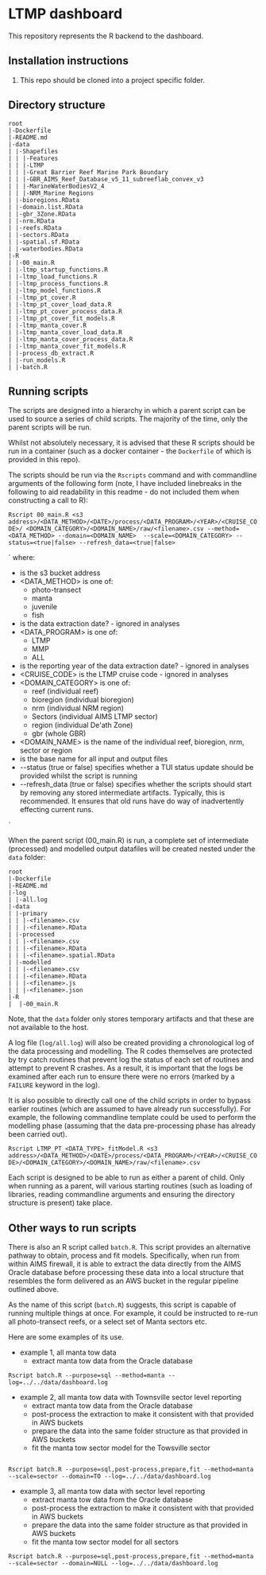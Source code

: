 LTMP dashboard
==================

This repository represents the R backend to the dashboard.

## Installation instructions

1. This repo should be cloned into a project specific folder.

## Directory structure
```
root
|-Dockerfile
|-README.md
|-data
| |-Shapefiles
| | |-Features
| | |-LTMP
| | |-Great Barrier Reef Marine Park Boundary
| | |-GBR_AIMS_Reef_Database_v5_11_subreeflab_convex_v3
| | |-MarineWaterBodiesV2_4
| | |-NRM_Marine Regions
| |-bioregions.RData
| |-domain.list.RData
| |-gbr_3Zone.RData
| |-nrm.RData
| |-reefs.RData
| |-sectors.RData
| |-spatial.sf.RData
| |-waterbodies.RData
|-R
| |-00_main.R
| |-ltmp_startup_functions.R
| |-ltmp_load_functions.R
| |-ltmp_process_functions.R
| |-ltmp_model_functions.R
| |-ltmp_pt_cover.R
| |-ltmp_pt_cover_load_data.R
| |-ltmp_pt_cover_process_data.R
| |-ltmp_pt_cover_fit_models.R
| |-ltmp_manta_cover.R
| |-ltmp_manta_cover_load_data.R
| |-ltmp_manta_cover_process_data.R
| |-ltmp_manta_cover_fit_models.R
| |-process_db_extract.R
| |-run_models.R
| |-batch.R

```
## Running scripts

The scripts are designed into a hierarchy in which a parent script can
be used to source a series of child scripts. The majority of the time,
only the parent scripts will be run.

Whilst not absolutely necessary, it is advised that these R scripts
should be run in a container (such as a docker container - the
`Dockerfile` of which is provided in this repo).

The scripts should be run via the `Rscripts` command and with
commandline arguments of the following form (note, I have included
linebreaks in the following to aid readability in this readme - do not
included them when constructing a call to R):

`Rscript 00_main.R <s3 address>/<DATA_METHOD>/<DATE>/process/<DATA_PROGRAM>/<YEAR>/<CRUISE_CODE>/
<DOMAIN_CATEGORY>/<DOMAIN_NAME>/raw/<filename>.csv --method=<DATA_METHOD> --domain=<DOMAIN_NAME> 
--scale=<DOMAIN_CATEGORY> --status=<true|false> --refresh_data=<true|false>`

`
where:

- <s3 address> is the s3 bucket address
- <DATA_METHOD> is one of: 
    - photo-transect
    - manta
    - juvenile
    - fish
- <DATE> is the data extraction date? - ignored in analyses
- <DATA_PROGRAM> is one of:
    - LTMP
    - MMP
    - ALL
- <YEAR> is the reporting year of the data extraction date? - ignored
  in analyses
- <CRUISE_CODE> is the LTMP cruise code - ignored in analyses
- <DOMAIN_CATEGORY> is one of:
    - reef (individual reef)
    - bioregion (individual bioregion)
    - nrm (individual NRM region)
    - Sectors (individual AIMS LTMP sector)
    - region (individual De'ath Zone)
    - gbr (whole GBR)
- <DOMAIN_NAME> is the name of the individual reef, bioregion, nrm,
  sector or region
- <filename> is the base name for all input and output files 
- --status (true or false) specifies whether a TUI status update
  should be provided whilst the script is running 
- --refresh_data (true or false) specifies whether the scripts should
  start by removing any stored intermediate artifacts. Typically, this
  is recommended. It ensures that old runs have do way of
  inadvertently effecting current runs.

`


When the parent script (00_main.R) is run, a complete set of intermediate
(processed) and modelled output datafiles will be created nested under
the `data` folder:

```
root
|-Dockerfile
|-README.md
|-log
| |-all.log
|-data
| |-primary
| | |-<filename>.csv
| | |-<filename>.RData
| |-processed
| | |-<filename>.csv
| | |-<filename>.RData
| | |-<filename>.spatial.RData
| |-modelled
| | |-<filename>.csv
| | |-<filename>.RData
| | |-<filename>.js
| | |-<filename>.json
|-R
|  |-00_main.R

```

Note, that the `data` folder only stores temporary artifacts and that
these are not available to the host.

A log file (`log/all.log`) will also be created providing a
chronological log of the data processing and modelling. The R codes
themselves are protected by try catch routines that prevent log the
status of each set of routines and attempt to prevent R crashes. As a
result, it is important that the logs be examined after each run to
ensure there were no errors (marked by a `FAILURE` keyword in the
log).

It is also possible to directly call one of the child scripts in order
to bypass earlier routines (which are assumed to have already run
successfully). For example, the following commandline template could
be used to perform the modelling phase (assuming that the data
pre-processing phase has already been carried out).

`Rscript LTMP_PT_<DATA_TYPE>_fitModel.R <s3 address>/<DATA_METHOD>/<DATE>/process/<DATA_PROGRAM>/<YEAR>/<CRUISE_CODE>/<DOMAIN_CATEGORY>/<DOMAIN_NAME>/raw/<filename>.csv`

Each script is designed to be able to run as either a parent of child.
Only when running as a parent, will various starting routines (such as
loading of libraries, reading commandline arguments and ensuring the
directory structure is present) take place.

## Other ways to run scripts

There is also an R script called `batch.R`. This script provides an
alternative pathway to obtain, process and fit models. Specifically,
when run from within AIMS firewall, it is able to extract the data
directly from the AIMS Oracle database before processing these data
into a local structure that resembles the form delivered as an AWS
bucket in the regular pipeline outlined above.

As the name of this script (`batch.R`) suggests, this script is
capable of running multiple things at once. For example, it could be
instructed to re-run all photo-transect reefs, or a select set of
Manta sectors etc.

Here are some examples of its use.

- example 1, all manta tow data
  - extract manta tow data from the Oracle database

```
Rscript batch.R --purpose=sql --method=manta --log=../../data/dashboard.log
```

- example 2, all manta tow data with Townsville sector level reporting
  - extract manta tow data from the Oracle database
  - post-process the extraction to make it consistent with that provided in AWS buckets
  - prepare the data into the same folder structure as that provided in AWS buckets
  - fit the manta tow sector model for the Towsville sector

```

Rscript batch.R --purpose=sql,post-process,prepare,fit --method=manta --scale=sector --domain=TO --log=../../data/dashboard.log
```

- example 3, all manta tow data with sector level reporting
  - extract manta tow data from the Oracle database
  - post-process the extraction to make it consistent with that provided in AWS buckets
  - prepare the data into the same folder structure as that provided in AWS buckets
  - fit the manta tow sector model for all sectors

```
Rscript batch.R --purpose=sql,post-process,prepare,fit --method=manta --scale=sector --domain=NULL --log=../../data/dashboard.log
```

